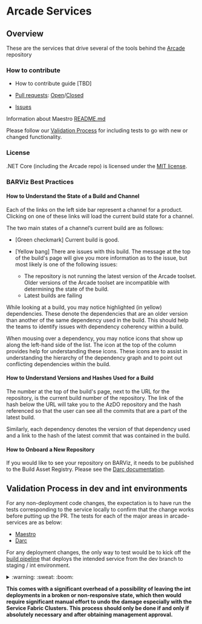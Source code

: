 # Arcade Services

## Overview

These are the services that drive several of the tools behind the [Arcade](//github.com/dotnet/arcade) repository

### How to contribute

- How to contribute guide [TBD]

- [Pull requests](https://github.com/dotnet/arcade-services/pulls): [Open](https://github.com/dotnet/arcade-services/pulls?q=is%3Aopen+is%3Apr)/[Closed](https://github.com/dotnet/arcade-services/pulls?q=is%3Apr+is%3Aclosed)

- [Issues](https://github.com/dotnet/arcade/issues)

Information about Maestro [README.md](src/Maestro/Readme.md)

Please follow our [Validation Process](https://github.com/dotnet/core-eng/blob/master/Documentation/Validation/README.md) for including tests to go with new or changed functionality.

### License

.NET Core (including the Arcade repo) is licensed under the [MIT license](LICENSE.TXT). 

### BARViz Best Practices

#### How to Understand the State of a Build and Channel

Each of the links on the left side bar represent a channel for a product. Clicking on one of these links will load the current build state for a channel. 

The two main states of a channel’s current build are as follows: 

- [Green checkmark] Current build is good. 

- [Yellow bang] There are issues with this build. The message at the top of the build's page will give you more information as to the issue, but most likely is one of the following issues: 
  - The repository is not running the latest version of the Arcade toolset. Older versions of the Arcade toolset are incompatible with determining the state of the build. 
  - Latest builds are failing

While looking at a build, you may notice highlighted (in yellow) dependencies. These denote the dependencies that are an older version than another of the same dependency used in the build. This should help the teams to identify issues with dependency coherency within a build.  

When mousing over a dependency, you may notice icons that show up along the left-hand side of the list. The icon at the top of the column provides help for understanding these icons. These icons are to assist in understanding the hierarchy of the dependency graph and to point out conflicting dependencies within the build.  

#### How to Understand Versions and Hashes Used for a Build

The number at the top of the build's page, next to the URL for the repository, is the current build number of the repository. The link of the hash below the URL will take you to the AzDO repository and the hash referenced so that the user can see all the commits that are a part of the latest build. 

Similarly, each dependency denotes the version of that dependency used and a link to the hash of the latest commit that was contained in the build. 

#### How to Onboard a New Repository

If you would like to see your repository on BARViz, it needs to be published to the Build Asset Registry. Please see the [Darc documentation](https://github.com/dotnet/arcade/blob/master/Documentation/Darc.md).

## Validation Process in dev and int environments

For any non-deployment code changes, the expectation is to have run the tests corresponding to the service locally to confirm that the change works before putting up the PR. The tests for each of the major areas in arcade-services are as below:
- [Maestro](src/Maestro/tests)
- [Darc](src/Microsoft.DotNet.Darc/tests)

For any deployment changes, the only way to test would be to kick off the [build pipeline](https://dev.azure.com/dnceng/internal/_build?definitionId=252&_a=summary) that deploys the intended service from the dev branch to staging / int environment.

<Details>

<Summary>
:warning: :sweat: :boom:

**This comes with a significant overhead of a possibility of leaving the int deployments in a broken or non-responsive state, which then would require significant manual effort to undo the damage especially with the Service Fabric Clusters. This process should only be done if and only if absolutely necessary and after obtaining management approval.**

</Summary>

Steps:
- Execute the azurepipeline.yaml targeting dev branch by using run pipeline and selecting the branch
![RunPipeline](Images/RunPipeline.PNG)

- Once the testing is done, rerun the pipeline for master branch to return the deployment to a last known good.

</Details>

